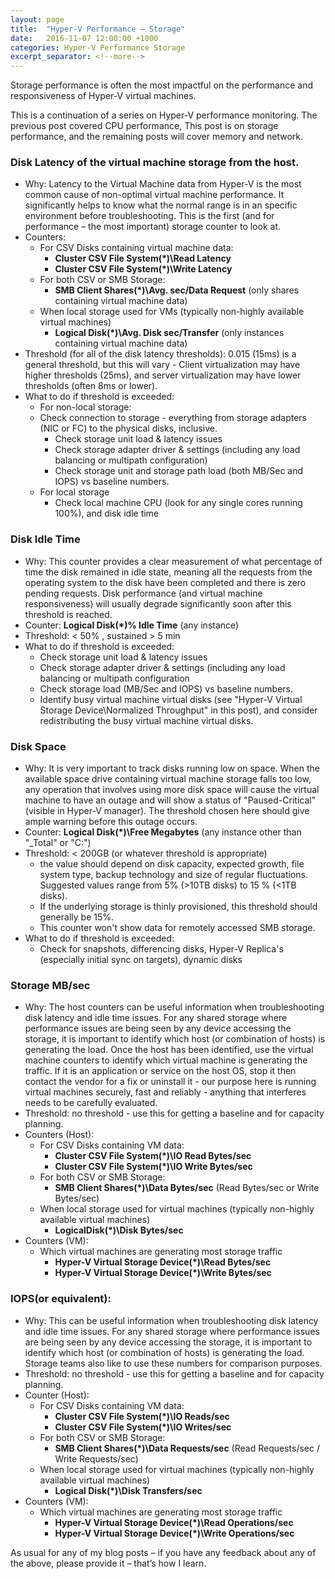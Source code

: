 ```yaml
---
layout: page
title:  "Hyper-V Performance – Storage"
date:   2016-11-07 12:00:00 +1000
categories: Hyper-V Performance Storage
excerpt_separator: <!--more-->
---
```

Storage performance is often the most impactful on the performance and responsiveness of Hyper-V virtual machines.
<!--more-->
This is a continuation of a series on Hyper-V performance monitoring. The previous post covered CPU performance, This post is on storage performance, and the remaining posts will cover memory and network.

### Disk Latency of the virtual machine storage from the host.

* Why: Latency to the Virtual Machine data from Hyper-V is the most common cause of non-optimal virtual machine performance. It significantly helps to know what the normal range is in an specific environment before troubleshooting. This is the first (and for performance – the most important) storage counter to look at.
* Counters:
  * For CSV Disks containing virtual machine data:
    * **Cluster CSV File System(*)\Read Latency**
    * **Cluster CSV File System(*)\Write Latency**
  * For both CSV or SMB Storage:
    * **SMB Client Shares(*)\Avg. sec/Data Request** (only shares containing virtual machine data)
  * When local storage used for VMs (typically non-highly available virtual machines)
    * **Logical Disk(*)\Avg. Disk sec/Transfer** (only instances containing virtual machine data)
* Threshold (for all of the disk latency thresholds): 0.015 (15ms) is a general threshold, but this will vary - Client virtualization may have higher thresholds (25ms), and server virtualization may have lower thresholds (often 8ms or lower).
* What to do if threshold is exceeded:
  * For non-local storage:
  * Check connection to storage - everything from storage adapters (NIC or FC) to the physical disks, inclusive.
    * Check storage unit load & latency issues
    * Check storage adapter driver & settings (including any load balancing or multipath configuration)
    * Check storage unit and storage path load (both MB/Sec and IOPS) vs baseline numbers.
  * For local storage
    * Check local machine CPU (look for any single cores running 100%), and disk idle time

### Disk Idle Time

* Why: This counter provides a clear measurement of what percentage of time the disk remained in idle state, meaning all the requests from the operating system to the disk have been completed and there is zero pending requests. Disk performance (and virtual machine responsiveness) will usually degrade significantly soon after this threshold is reached.
* Counter: **Logical Disk(*)\% Idle Time** (any instance)
* Threshold: < 50% , sustained > 5 min
* What to do if threshold is exceeded:
  * Check storage unit load & latency issues
  * Check storage adapter driver & settings (including any load balancing or multipath configuration
  * Check storage load (MB/Sec and IOPS) vs baseline numbers.
  * Identify busy virtual machine virtual disks (see "Hyper-V Virtual Storage Device\Normalized Throughput" in this post), and consider redistributing the busy virtual machine virtual disks.

### Disk Space

* Why: It is very important to track disks running low on space. When the available space drive containing virtual machine storage falls too low, any operation that involves using more disk space will cause the virtual machine to have an outage and will show a status of "Paused-Critical" (visible in Hyper-V manager). The threshold chosen here should give ample warning before this outage occurs.
* Counter: **Logical Disk(*)\Free Megabytes** (any instance other than "_Total" or "C:")
* Threshold: < 200GB (or whatever threshold is appropriate)
  * the value should depend on disk capacity, expected growth, file system type, backup technology and size of regular fluctuations. Suggested values range from 5% (>10TB disks) to 15 % (<1TB disks).
  * If the underlying storage is thinly provisioned, this threshold should generally be 15%.
  * This counter won't show data for remotely accessed SMB storage.
* What to do if threshold is exceeded:
  * Check for snapshots, differencing disks, Hyper-V Replica's (especially initial sync on targets), dynamic disks

### Storage MB/sec

* Why: The host counters can be useful information when troubleshooting disk latency and idle time issues. For any shared storage where performance issues are being seen by any device accessing the storage, it is important to identify which host (or combination of hosts) is generating the load. Once the host has been identified, use the virtual machine counters to identify which virtual machine is generating the traffic. If it is an application or service on the host OS, stop it then contact the vendor for a fix or uninstall it - our purpose here is running virtual machines securely, fast and reliably - anything that interferes needs to be carefully evaluated.
* Threshold: no threshold - use this for getting a baseline and for capacity planning.
* Counters (Host):
  * For CSV Disks containing VM data:
    * **Cluster CSV File System(*)\IO Read Bytes/sec**
    * **Cluster CSV File System(*)\IO Write Bytes/sec**
  * For both CSV or SMB Storage:
    * **SMB Client Shares(*)\Data Bytes/sec** (Read Bytes/sec or Write Bytes/sec)
  * When local storage used for virtual machines (typically non-highly available virtual machines)
    * **LogicalDisk(*)\Disk Bytes/sec**
* Counters (VM):
  * Which virtual machines are generating most storage traffic
    * **Hyper-V Virtual Storage Device(*)\Read Bytes/sec**
    * **Hyper-V Virtual Storage Device(*)\Write Bytes/sec**

### IOPS(or equivalent):

* Why: This can be useful information when troubleshooting disk latency and idle time issues. For any shared storage where performance issues are being seen by any device accessing the storage, it is important to identify which host (or combination of hosts) is generating the load. Storage teams also like to use these numbers for comparison purposes.
* Threshold: no threshold - use this for getting a baseline and for capacity planning.
* Counter (Host):
  * For CSV Disks containing VM data:
    * **Cluster CSV File System(*)\IO Reads/sec**
    * **Cluster CSV File System(*)\IO Writes/sec**
  * For both CSV or SMB Storage:
    * **SMB Client Shares(*)\Data Requests/sec** (Read Requests/sec / Write Requests/sec)
  * When local storage used for virtual machines (typically non-highly available virtual machines)
    * **Logical Disk(*)\Disk Transfers/sec**
* Counters (VM):
  * Which virtual machines are generating most storage traffic
    * **Hyper-V Virtual Storage Device(*)\Read Operations/sec**
    * **Hyper-V Virtual Storage Device(*)\Write Operations/sec**

As usual for any of my blog posts – if you have any feedback about any of the above, please provide it – that’s how I learn.
